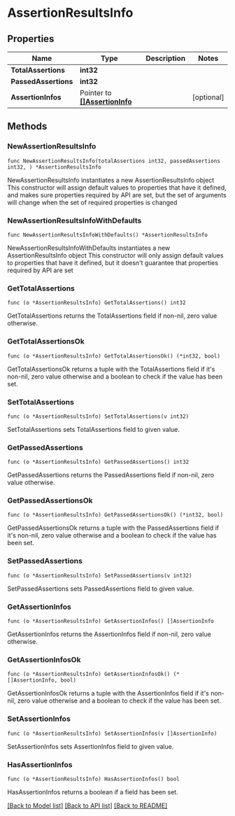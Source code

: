 # AssertionResultsInfo

## Properties

Name | Type | Description | Notes
------------ | ------------- | ------------- | -------------
**TotalAssertions** | **int32** |  | 
**PassedAssertions** | **int32** |  | 
**AssertionInfos** | Pointer to [**[]AssertionInfo**](AssertionInfo.md) |  | [optional] 

## Methods

### NewAssertionResultsInfo

`func NewAssertionResultsInfo(totalAssertions int32, passedAssertions int32, ) *AssertionResultsInfo`

NewAssertionResultsInfo instantiates a new AssertionResultsInfo object
This constructor will assign default values to properties that have it defined,
and makes sure properties required by API are set, but the set of arguments
will change when the set of required properties is changed

### NewAssertionResultsInfoWithDefaults

`func NewAssertionResultsInfoWithDefaults() *AssertionResultsInfo`

NewAssertionResultsInfoWithDefaults instantiates a new AssertionResultsInfo object
This constructor will only assign default values to properties that have it defined,
but it doesn't guarantee that properties required by API are set

### GetTotalAssertions

`func (o *AssertionResultsInfo) GetTotalAssertions() int32`

GetTotalAssertions returns the TotalAssertions field if non-nil, zero value otherwise.

### GetTotalAssertionsOk

`func (o *AssertionResultsInfo) GetTotalAssertionsOk() (*int32, bool)`

GetTotalAssertionsOk returns a tuple with the TotalAssertions field if it's non-nil, zero value otherwise
and a boolean to check if the value has been set.

### SetTotalAssertions

`func (o *AssertionResultsInfo) SetTotalAssertions(v int32)`

SetTotalAssertions sets TotalAssertions field to given value.


### GetPassedAssertions

`func (o *AssertionResultsInfo) GetPassedAssertions() int32`

GetPassedAssertions returns the PassedAssertions field if non-nil, zero value otherwise.

### GetPassedAssertionsOk

`func (o *AssertionResultsInfo) GetPassedAssertionsOk() (*int32, bool)`

GetPassedAssertionsOk returns a tuple with the PassedAssertions field if it's non-nil, zero value otherwise
and a boolean to check if the value has been set.

### SetPassedAssertions

`func (o *AssertionResultsInfo) SetPassedAssertions(v int32)`

SetPassedAssertions sets PassedAssertions field to given value.


### GetAssertionInfos

`func (o *AssertionResultsInfo) GetAssertionInfos() []AssertionInfo`

GetAssertionInfos returns the AssertionInfos field if non-nil, zero value otherwise.

### GetAssertionInfosOk

`func (o *AssertionResultsInfo) GetAssertionInfosOk() (*[]AssertionInfo, bool)`

GetAssertionInfosOk returns a tuple with the AssertionInfos field if it's non-nil, zero value otherwise
and a boolean to check if the value has been set.

### SetAssertionInfos

`func (o *AssertionResultsInfo) SetAssertionInfos(v []AssertionInfo)`

SetAssertionInfos sets AssertionInfos field to given value.

### HasAssertionInfos

`func (o *AssertionResultsInfo) HasAssertionInfos() bool`

HasAssertionInfos returns a boolean if a field has been set.


[[Back to Model list]](../README.md#documentation-for-models) [[Back to API list]](../README.md#documentation-for-api-endpoints) [[Back to README]](../README.md)


